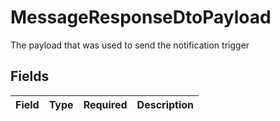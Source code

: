 # MessageResponseDtoPayload

The payload that was used to send the notification trigger


## Fields

| Field       | Type        | Required    | Description |
| ----------- | ----------- | ----------- | ----------- |